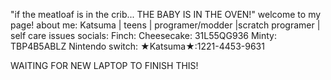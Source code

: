 "if the meatloaf is in the crib... THE BABY IS IN THE OVEN!"
welcome to my page!
about me: Katsuma | teens | programer/modder |scratch programer | self care issues
socials:
Finch: Cheesecake: 31L55QG936 Minty: TBP4B5ABLZ
Nintendo switch: ★Katsuma★:1221-4453-9631 

WAITING FOR NEW LAPTOP TO FINISH THIS!



